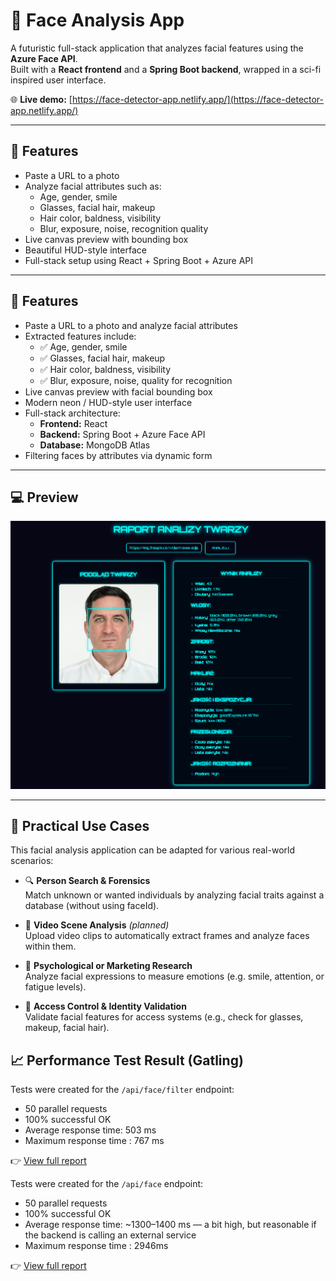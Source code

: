 # 🧠 Face Analysis App

A futuristic full-stack application that analyzes facial features using the **Azure Face API**.  
Built with a **React frontend** and a **Spring Boot backend**, wrapped in a sci-fi inspired user interface.

🌐 **Live demo:** [https://face-detector-app.netlify.app/](https://face-detector-app.netlify.app/)

---

## 📸 Features

- Paste a URL to a photo
- Analyze facial attributes such as:
  - Age, gender, smile
  - Glasses, facial hair, makeup
  - Hair color, baldness, visibility
  - Blur, exposure, noise, recognition quality
- Live canvas preview with bounding box
- Beautiful HUD-style interface
- Full-stack setup using React + Spring Boot + Azure API


---

## 📸 Features

- Paste a URL to a photo and analyze facial attributes
- Extracted features include:
  - ✅ Age, gender, smile
  - ✅ Glasses, facial hair, makeup
  - ✅ Hair color, baldness, visibility
  - ✅ Blur, exposure, noise, quality for recognition
- Live canvas preview with facial bounding box
- Modern neon / HUD-style user interface
- Full-stack architecture:
  - **Frontend:** React 
  - **Backend:** Spring Boot + Azure Face API
  - **Database:** MongoDB Atlas
- Filtering faces by attributes via dynamic form


---

## 💻 Preview

![screenshot](src/main/resources/preview.bmp) 

---
## 🧪 Practical Use Cases

This facial analysis application can be adapted for various real-world scenarios:

- 🔍 **Person Search & Forensics**  
  Match unknown or wanted individuals by analyzing facial traits against a database (without using faceId).

- 🎥 **Video Scene Analysis** *(planned)*  
  Upload video clips to automatically extract frames and analyze faces within them.

- 🧪 **Psychological or Marketing Research**  
  Analyze facial expressions to measure emotions (e.g. smile, attention, or fatigue levels).

- 🛂 **Access Control & Identity Validation**  
  Validate facial features for access systems (e.g., check for glasses, makeup, facial hair).


## 📈 Performance Test Result  (Gatling)

Tests were created for the  `/api/face/filter` endpoint:
- 50 parallel requests
- 100% successful OK
- Average response time: 503 ms
- Maximum response time : 767 ms

👉 [View full report](src/test/java/simulations/index_filter.html)

Tests were created for the  `/api/face` endpoint:
- 50 parallel requests
- 100% successful OK
- Average response time: ~1300–1400 ms — a bit high, but reasonable if the backend is calling an external service
- Maximum response time : 2946ms

👉 [View full report](src/test/java/simulations/index_analyzeByUrl.html)